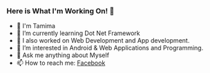### Here is What I'm Working On! 👋
- 👋 I'm Tamima 
- 🔭 I’m currently learning Dot Net Framework
- 🌱 I also worked on Web Development and App development.
- 👀 I’m interested in Android & Web Applications and Programming.
- 💬 Ask me anything about Myself
- 📫 How to reach me: [Facebook](https://www.facebook.com/tamima.n.chowdhury)

